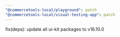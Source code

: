 ```yaml
---
"@commercetools-local/playground": patch
"@commercetools-local/visual-testing-app": patch
---
```


fix(deps): update all ui-kit packages to v16.10.0

